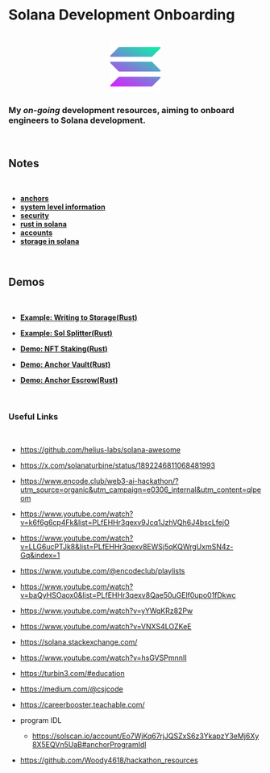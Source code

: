 # Solana Development Onboarding

<br>
<div align="center">
  <a href="https://github.com/tedkimdev/solana-dev-onboarding-rs">
    <img src="chapters/images/solana-logo.png" alt="Logo" width="100" height="100">
  </a>
</div>
  
### My *on-going* development resources, aiming to onboard engineers to Solana development.

<br>

## Notes

<br>

* **[anchors](chapters/anchors.md)**
* **[system level information](chapters/system_level_information.md)**
* **[security](chapters/security.md)**
* **[rust in solana](chapters/rust_in_solana.md)**
* **[accounts](chapters/accounts.md)**
* **[storage in solana](chapters/storage_in_solana.md)**

<br>

## Demos

<br>

* **[Example: Writing to Storage(Rust)](demos/basic_write_storage)**

* **[Example: Sol Splitter(Rust)](demos/sol_splitter)**

* **[Demo: NFT Staking(Rust)](demos/nft-staking)**

* **[Demo: Anchor Vault(Rust)](demos/anchor-vault)**

* **[Demo: Anchor Escrow(Rust)](demos/anchor-escrow)**


<br>

### Useful Links

<br>

* https://github.com/helius-labs/solana-awesome

* https://x.com/solanaturbine/status/1892246811068481993

* https://www.encode.club/web3-ai-hackathon/?utm_source=organic&utm_campaign=e0306_internal&utm_content=qlpeom

* https://www.youtube.com/watch?v=k6f6g6cp4Fk&list=PLfEHHr3qexv9Jcq1JzhVQh6J4bscLfejO

* https://www.youtube.com/watch?v=LLG6ucPTJk8&list=PLfEHHr3qexv8EWSj5qKQWrgUxmSN4z-Gq&index=1

* https://www.youtube.com/@encodeclub/playlists

* https://www.youtube.com/watch?v=baQyHSOaox0&list=PLfEHHr3qexv8Qae50uGElf0upo01fDkwc

* https://www.youtube.com/watch?v=yYWqKRz82Pw

* https://www.youtube.com/watch?v=VNXS4LOZKeE

* https://solana.stackexchange.com/

* https://www.youtube.com/watch?v=hsGVSPmnnII

* https://turbin3.com/#education

* https://medium.com/@csjcode

* https://careerbooster.teachable.com/


* program IDL
  * https://solscan.io/account/Eo7WjKq67rjJQSZxS6z3YkapzY3eMj6Xy8X5EQVn5UaB#anchorProgramIdl

* https://github.com/Woody4618/hackathon_resources

